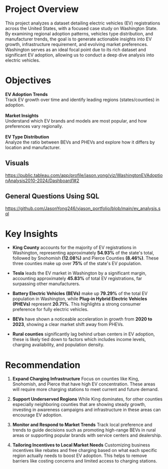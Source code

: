 # Project Overview
This project analyzes a dataset detailing electric vehicles (EV) registrations across the United States, with a focused case study on Washington State. By examining regional adoption patterns, vehicles type distribution, and manufacturer trends, the goal is to generate actionable insights into EV growth, infrastructure requirement, and evolving market preferences. Washington serves as an ideal focal point due to its rich dataset and significant EV adoption, allowing us to conduct a deep dive analysis into electric vehicles.

# Objectives
**EV Adoption Trends** <br>
Track EV growth over time and identify leading regions (states/counties) in adoption.<br>  
**Market Insights** <br>
Understand which EV brands and models are most popular, and how preferences vary regionally. <br>  
**EV Type Distribution** <br>
Analyze the ratio between BEVs and PHEVs and explore how it differs by location and manufacturer. <br>  

## Visuals
https://public.tableau.com/app/profile/jason.yong/viz/WashingtonEVAdoptionAnalysis2010-2024/Dashboard1#2

## General Questions Using SQL
https://github.com/JasonYong246/yjason_portfolio/blob/main/ev_analysis.sql

# Key Insights
*	**King County** accounts for the majority of EV registrations in Washington, representing approximately **54.93%** of the state's total, followed by Snohomish **(12.08%)** and Pierce Counties **(8.46%)**. These three counties make up over **75%** of the state's EV population. 

*	**Tesla** leads the EV market in Washington by a significant margin, accounting approximately **45.83%** of total EV registrations, far surpassing other manufacturers.

*	**Battery Electric Vehicles (BEVs)** make up **79.29%** of the total EV population in Washington, while **Plug-in Hybrid Electric Vehicles (PHEVs)** represent **20.71%**. This highlights a strong consumer preference for fully electric vehicles.

*	**BEVs** have shown a noticeable acceleration in growth from **2020 to 2023**, showing a clear market shift away from PHEVs.

* **Rural counties** significantly lag behind urban centers in EV adoption, these is likely tied down to factors which includes income levels, charging availability, and population density.

# Recommendation
1. **Expand Charging Infrastructure**
Focus on counties like King, Snohomish, and Pierce that have high EV concentration. These areas will require more charging stations to meet current and future demand.

2. **Support Underserved Regions**
While King dominates, for other counties especially neighboring counties that are showing steady growth, investing in awareness campaigns and infrastructure in these areas can encourage EV adoption.

3. **Monitor and Respond to Market Trends**
Track local preference and trends to guide decisions such as promoting high-range BEVs in rural areas or supporting popular brands with service centers and dealership.

4. **Tailoring Incentives to Local Market Needs**
Customizing business incentives like rebates and free charging based on what each specific region actually needs to boost EV adoption. This helps to remove barriers like costing concerns and limited access to charging stations.

